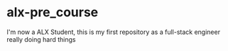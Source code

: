 # alx-pre_course
I'm now a ALX Student, this is my first repository as a full-stack engineer
really doing hard things
